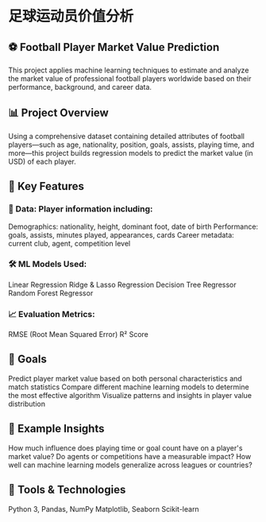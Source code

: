 # 足球运动员价值分析
## ⚽ Football Player Market Value Prediction

This project applies machine learning techniques to estimate and analyze the market value of professional football players worldwide based on their performance, background, and career data.

## 📊 Project Overview

Using a comprehensive dataset containing detailed attributes of football players—such as age, nationality, position, goals, assists, playing time, and more—this project builds regression models to predict the market value (in USD) of each player.

## 🚀 Key Features

### 📁 Data: Player information including:
Demographics: nationality, height, dominant foot, date of birth
Performance: goals, assists, minutes played, appearances, cards
Career metadata: current club, agent, competition level

### 🛠 ML Models Used:
Linear Regression
Ridge & Lasso Regression
Decision Tree Regressor
Random Forest Regressor

### 📈 Evaluation Metrics:
RMSE (Root Mean Squared Error)
R² Score

## 🧠 Goals
Predict player market value based on both personal characteristics and match statistics
Compare different machine learning models to determine the most effective algorithm
Visualize patterns and insights in player value distribution

## 🧪 Example Insights
How much influence does playing time or goal count have on a player's market value?
Do agents or competitions have a measurable impact?
How well can machine learning models generalize across leagues or countries?

## 🧰 Tools & Technologies
Python 3, Pandas, NumPy
Matplotlib, Seaborn
Scikit-learn
